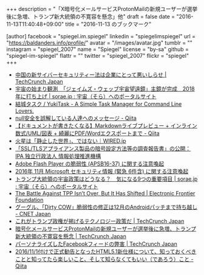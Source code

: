 +++
description = "「X暗号化メールサービスProtonMailの新規ユーザーが選挙後に急増、トランプ新大統領の不寛容を懸念」他"
draft = false
date = "2016-11-13T11:40:48+09:00"
title = "2016-11-13 のブックマーク"

[author]
  facebook = "spiegel.im.spiegel"
  linkedin = "spiegelimspiegel"
  url = "https://baldanders.info/profile/"
  avatar = "/images/avatar.jpg"
  tumblr = ""
  instagram = "spiegel_2007"
  name = "Spiegel"
  license = "by-sa"
  github = "spiegel-im-spiegel"
  flattr = ""
  twitter = "spiegel_2007"
  flickr = "spiegel"
+++

- [中国の新サイバーセキュリティー法は企業にとって悪いしらせ | TechCrunch Japan](http://jp.techcrunch.com/2016/11/08/20161106chinas-new-cybersecurity-law-is-bad-news-for-business/)
- [宇宙の始まり観測　「ジェイムズ・ウェッブ宇宙望遠鏡」主鏡が完成　2018年に打ち上げ | sorae.jp : 宇宙（そら）へのポータルサイト](http://sorae.jp/10/2016_11_08_nasa.htmlhttp://sorae.jp/10/2016_11_08_nasa.html)
- [結城タスク / YukiTask - A Simple Task Manager for Command Line Lovers.](http://yukitask.textfile.org/)
- [null安全を誤解している人達へのメッセージ - Qiita](http://qiita.com/omochimetaru/items/ee29d4c6eb0d78f02b15)
- [【ドキュメントが書きたくなる】Markdownライブプレビュー + インライン数式/UML/図表 + 綺麗にPDF/Wordエクスポートまで - Qiita](http://qiita.com/tomo_makes/items/da4e8fe7d8cf168b545f)
- [火星は「静止した世界」、ではない｜WIRED.jp](http://wired.jp/2016/11/08/weather-patterns-mars/)
- [「SSL/TLSアプライアンス製品の暗号設定方法等の調査報告書」の公開：IPA 独立行政法人 情報処理推進機構](http://www.ipa.go.jp/security/fy28/reports/crypto_survey/index.html)
- [Adobe Flash Player の脆弱性 (APSB16-37) に関する注意喚起](https://www.jpcert.or.jp/at/2016/at160045.html)
- [2016年 11月 Microsoft セキュリティ情報 (緊急 6件含) に関する注意喚起](https://www.jpcert.or.jp/at/2016/at160046.html)
- [トランプ大統領の宇宙政策はどうなる？　気になる9つの重要項目 | sorae.jp : 宇宙（そら）へのポータルサイト](http://sorae.jp/030201/2016_11_10_t.html)
- [The Battle Against TPP Isn’t Over, But It Has Shifted | Electronic Frontier Foundation](https://www.eff.org/deeplinks/2016/11/battle-against-tpp-isnt-over-it-has-shifted)
- [グーグル、「Dirty COW」脆弱性の修正は12月のAndroidパッチまで持ち越し - CNET Japan](http://japan.cnet.com/news/service/35091941/)
- [これがトランプ政権が掲げるテクノロジー政策だ | TechCrunch Japan](http://jp.techcrunch.com/2016/11/11/20161109trump-policies/)
- [暗号化メールサービスProtonMailの新規ユーザーが選挙後に急増、トランプ新大統領の不寛容を懸念 | TechCrunch Japan](http://jp.techcrunch.com/2016/11/12/20161111signups-for-encrypted-mail-client-protonmail-double-after-election/)
- [パーソナライズしたFacebookフィードの弊害 | TechCrunch Japan](http://jp.techcrunch.com/2016/11/11/20161109rigged/)
- [2016/11/1付けで正式勧告となったHTML5.1新仕様について、知っておくべきことと知ってたら楽しいこと、そして知らなくてもいい（であろう）こと - Qiita](http://qiita.com/kyoyababa/items/676d18e2692c43551867)
